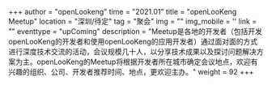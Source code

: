 +++ 
author = "openLookeng"
time = "2021.01" 
title = "openLooKeng Meetup" 
location = "深圳/待定" 
tag = "聚会"
img = "" 
img_mobile = ''
link = ""
eventtype = "upComing"
description = "Meetup是各地的开发者（包括开发openLooKeng的开发者和使用openLooKeng的应用开发者）通过面对面的方式进行深度技术交流的活动，会议规模几十人，以分享技术成果以及探讨问题解决方案为主。openLooKeng的Meetup将根据开发者所在城市确定会议地点，欢迎有兴趣的组织、公司、开发者推荐时间、地点，更欢迎主办。"
weight = 92
+++

